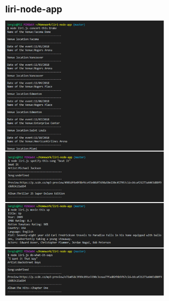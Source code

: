 # liri-node-app

![Image of concert-this](./images/concert-this.PNG)
![Image of spotify-this-song](./images/spotify-this-song.PNG)
![Image of movie-this](./images/movie-this.PNG)
![Image of do-what-it-says](./images/do-what-it-says.PNG)